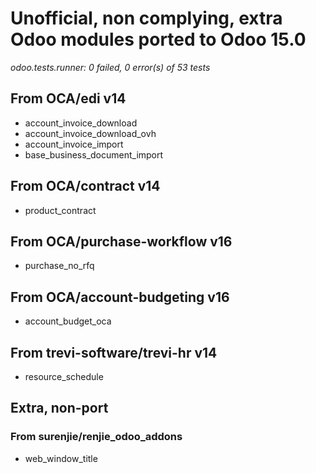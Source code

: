 # Unofficial, non complying, extra Odoo modules ported to Odoo 15.0

*odoo.tests.runner: 0 failed, 0 error(s) of 53 tests*

## From OCA/edi v14

- account_invoice_download
- account_invoice_download_ovh
- account_invoice_import
- base_business_document_import

## From OCA/contract v14

- product_contract

## From OCA/purchase-workflow v16

- purchase_no_rfq

## From OCA/account-budgeting v16

- account_budget_oca

## From trevi-software/trevi-hr v14

- resource_schedule

## Extra, non-port
### From surenjie/renjie_odoo_addons 

- web_window_title
